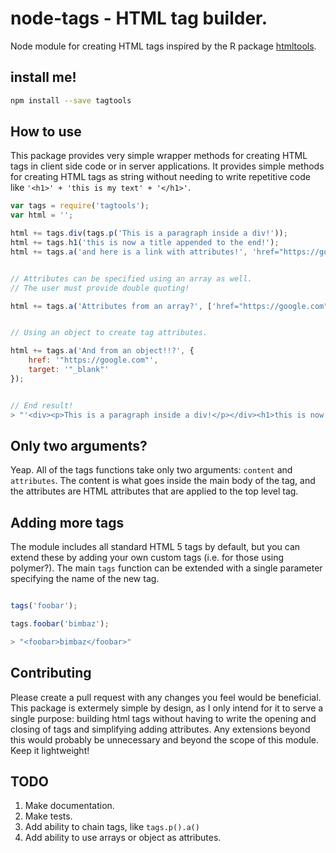 # node-tags - HTML tag builder.
Node module for creating HTML tags inspired by the R package [htmltools](https://cran.r-project.org/web/packages/htmltools/index.html).

## install me!

```bash
npm install --save tagtools
```

## How to use

This package provides very simple wrapper methods for creating HTML tags in client side code or in server applications. It provides simple methods for creating HTML tags as string without needing to write repetitive code like `'<h1>' + 'this is my text' + '</h1>'`. 

```js
var tags = require('tagtools');
var html = '';

html += tags.div(tags.p('This is a paragraph inside a div!'));
html += tags.h1('this is now a title appended to the end!');
html += tags.a('and here is a link with attributes!', 'href="https://google.com"');


// Attributes can be specified using an array as well. 
// The user must provide double quoting!

html += tags.a('Attributes from an array?', ['href="https://google.com"', 'target="_blank"']);


// Using an object to create tag attributes. 

html += tags.a('And from an object!!?', {
    href: '"https://google.com"', 
    target: '"_blank"'
});


// End result!
> "'<div><p>This is a paragraph inside a div!</p></div><h1>this is now a title appended to the end!</h1><a href="https://google.com">and here is a link with attributes!</a><a href="https://google.com" target="_blank">Attributes from an array?</a><a href="https://google.com" target="_blank">And from an object!!?</a>'"

```

## Only two arguments?

Yeap. All of the tags functions take only two arguments: `content` and `attributes`. The content is what goes inside the main body of the tag, and the attributes are HTML attributes that are applied to the top level tag. 

## Adding more tags

The module includes all standard HTML 5 tags by default, but you can extend these by adding your own custom tags (i.e. for those using polymer?). The main `tags` function can be extended with a single parameter specifying the name of the new tag.

```js

tags('foobar');

tags.foobar('bimbaz');

> "<foobar>bimbaz</foobar>"
```

## Contributing

Please create a pull request with any changes you feel would be beneficial. This package is extermely simple by design, as I only intend for it to serve a single purpose: building html tags without having to write the opening and closing of tags and simplifying adding attributes. Any extensions beyond this would probably be unnecessary and beyond the scope of this module. Keep it lightweight!


## TODO
1. Make documentation.
2. Make tests.
3. Add ability to chain tags, like `tags.p().a()`
4. Add ability to use arrays or object as attributes.
